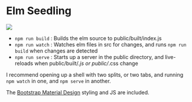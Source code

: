 # Elm Seedling

![](https://raw.githubusercontent.com/splodingsocks/elm-seedling/master/hanging-elm-763308_640.jpg)

 - `npm run build` : Builds the elm source to public/built/index.js
 - `npm run watch` : Watches elm files in src for changes, and runs `npm run build` when changes are detected
 - `npm run serve` : Starts up a server in the public directory, and live-reloads when public/built/*.js or public/*.css change

 I recommend opening up a shell with two splits, or two tabs, and running `npm watch` in one, and `npm serve` in another.

The [Bootstrap Material Design](http://fezvrasta.github.io/bootstrap-material-design/#getting-started) styling and JS are included.
